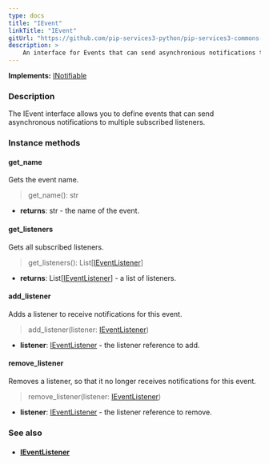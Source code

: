 ```yaml
---
type: docs
title: "IEvent"
linkTitle: "IEvent"
gitUrl: "https://github.com/pip-services3-python/pip-services3-commons-python"
description: > 
    An interface for Events that can send asynchronious notifications to multiple subscribed listeners.
---
```


**Implements:** [INotifiable](../../../components/exec/inotifiable)

### Description

The IEvent interface allows you to define events that can send asynchronous notifications to multiple subscribed listeners.

### Instance methods

#### get_name
Gets the event name.

> get_name(): str

- **returns**: str - the name of the event.

#### get_listeners
Gets all subscribed listeners.

> get_listeners(): List[[IEventListener](../ievent_listener)]

- **returns**: List[[IEventListener](../ievent_listener)] - a list of listeners.

#### add_listener
Adds a listener to receive notifications for this event.

> add_listener(listener: [IEventListener](../ievent_listener))

- **listener**: [IEventListener](../ievent_listener) - the listener reference to add.


#### remove_listener
Removes a listener, so that it no longer receives notifications for this event.

> remove_listener(listener: [IEventListener](../ievent_listener))

- **listener**: [IEventListener](../ievent_listener) - the listener reference to remove.


### See also
- #### [IEventListener](../ievent_listener)
